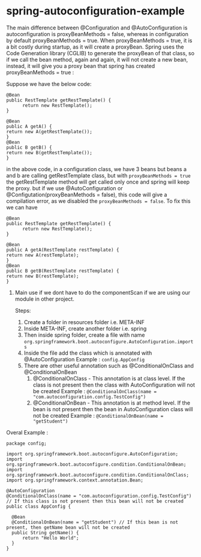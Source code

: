 # spring-autoconfiguration-example

The main difference between @Configuration and @AutoConfiguration is autoconfiguration is proxyBeanMethods = false, whereas in configuration by default proxyBeanMethods = true. When proxyBeanMethods = true, it is a bit costly during startup, as it will create a proxyBean.
Spring uses the Code Generation library (CGLIB) to generate the proxyBean of that class, so if we call the bean method, again and again, it will not create a new bean, instead, it will give you a proxy bean that spring has created
proxyBeanMethods = true :

Suppose we have the below code:

```
@Bean
public RestTemplate getRestTemplate() {
      return new RestTemplate();
}

@Bean
public A getA() {
return new A(getRestTemplate());
}
@Bean
public B getB() {
return new B(getRestTemplate());
}
```
in the above code, in a configuration class, we have 3 beans but beans a and b are calling getRestTemplate class, but with ``` proxyBeanMethods = true ``` the getRestTemplate method will get called only once and spring will keep the proxy.
but if we use @AutoConfiguration or @Configutation(proxyBeanMethods = false), this code will give a compilation error, as we disabled the ``` proxyBeanMethods = false ```. To fix this we can have

```
@Bean
public RestTemplate getRestTemplate() {
      return new RestTemplate();
}

@Bean
public A getA(RestTemplate restTemplate) {
return new A(restTemplate);
}
@Bean
public B getB(RestTemplate restTemplate) {
return new B(restTemplate);
}

```

1. Main use if we dont have to do the componentScan if we are using our module in other project.

   Steps:
   1. Create a folder in resources folder i.e. META-INF
   2. Inside META-INF, create another folder i.e. spring
   3. Then inside spring folder, create a file with name `org.springframework.boot.autoconfigure.AutoConfiguration.imports`
   4. Inside the file add the class which is annotated with @AutoConfiguration
      Example :
      `config.AppConfig`
   5. There are other useful annotation such as @ConditionalOnClass and @ConditionalOnBean
        1. @ConditionalOnClass - This annotation is at class level. If the class is not present then the class with AutoConfiguration will not be created
           Example : `@ConditionalOnClass(name = "com.autoconfiguration.config.TestConfig")`
        3. @ConditionalOnBean - This annotation is at method level. If the bean is not present then the bean in AutoConfiguration class will not be created
           Example : `@ConditionalOnBean(name = "getStudent")`


  Overal Example : 

  ```
  package config;

import org.springframework.boot.autoconfigure.AutoConfiguration;
import org.springframework.boot.autoconfigure.condition.ConditionalOnBean;
import org.springframework.boot.autoconfigure.condition.ConditionalOnClass;
import org.springframework.context.annotation.Bean;

@AutoConfiguration
@ConditionalOnClass(name = "com.autoconfiguration.config.TestConfig")
// If this class is not present then this bean will not be created
public class AppConfig {

    @Bean
    @ConditionalOnBean(name = "getStudent") // If this bean is not present, then getName bean will not be created
    public String getName() {
        return "Hello World";
    }
}
  ```
